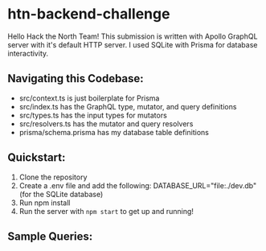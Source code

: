 # htn-backend-challenge

Hello Hack the North Team! This submission is written with Apollo GraphQL server with it's default HTTP server. I used SQLite with Prisma for database
interactivity. 

## Navigating this Codebase:
- src/context.ts is just boilerplate for Prisma
- src/index.ts has the GraphQL type, mutator, and query definitions
- src/types.ts has the input types for mutators
- src/resolvers.ts has the mutator and query resolvers
- prisma/schema.prisma has my database table definitions


## Quickstart: 

1. Clone the repository
2. Create a .env file and add the following: DATABASE_URL="file:./dev.db" (for the SQLite database)
3. Run npm install
4. Run the server with ```npm start``` to get up and running!

## Sample Queries: 


